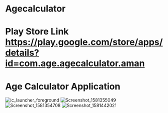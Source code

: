 # Agecalculator
# Play Store Link https://play.google.com/store/apps/details?id=com.age.agecalculator.aman
# Age Calculator Application
![ic_launcher_foreground](https://user-images.githubusercontent.com/56776660/74264186-3b4b8380-4cce-11ea-9f78-daa83d4fab0e.png)
![Screenshot_1581355049](https://user-images.githubusercontent.com/56776660/74264195-41d9fb00-4cce-11ea-903d-68958a8f8373.png)
![Screenshot_1581354708](https://user-images.githubusercontent.com/56776660/74264200-44d4eb80-4cce-11ea-86f5-22da44a5ea5f.png)
![Screenshot_1581442021](https://user-images.githubusercontent.com/56776660/74264207-47cfdc00-4cce-11ea-9231-087c024409e8.png)
